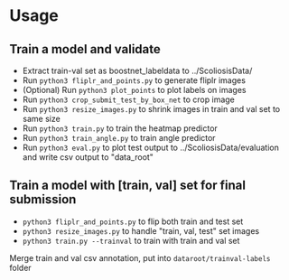 # Usage

## Train a model and validate
- Extract train-val set as boostnet_labeldata to ../ScoliosisData/
- Run `python3 fliplr_and_points.py` to generate fliplr images
- (Optional) Run `python3 plot_points` to plot labels on images
- Run `python3 crop_submit_test_by_box_net` to crop image
- Run `python3 resize_images.py` to shrink images in train and val set to same size
- Run `python3 train.py` to train the heatmap predictor
- Run `python3 train_angle.py` to train angle predictor
- Run `python3 eval.py` to plot test output to ../ScoliosisData/evaluation and write csv output to "data_root"

## Train a model with [train, val] set for final submission
- `python3 fliplr_and_points.py` to flip both train and test set
- `python3 resize_images.py` to handle "train, val, test" set images
- `python3 train.py --trainval` to train with train and val set

Merge train and val csv annotation, put into `dataroot/trainval-labels` folder
